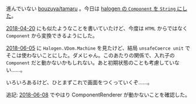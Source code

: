 進んでいない [bouzuya/tamaru][] 。今日は [halogen の `Component` を `String` にした](https://github.com/bouzuya/tamaru/blob/3a08ddad9c76dfb24398dbc7b465b1bb70ac4d7d/src/Server/ComponentRenderer.purs)。

[2018-04-20][] にも似たようなことを書いていたけど、今度は `HTML` からではなく `Component` から変換できるようにした。

[2018-06-05][] に `Halogen.VDom.Machine` を見たけど、結局 `unsafeCoerce unit` でそこは使わないことにした。ダメじゃん。このあたりの関係で、入れ子の `Component` だと動かないかもしれない。あと初期状態のことも考慮していない……。

いろいろあるけど、ひとまずこれで画面をつくっていくぞ……。

追記: [2018-06-08][] でやはり ComponentRenderer が動かないことを確認した。

[2018-04-20]: https://blog.bouzuya.net/2018/04/20/
[2018-06-05]: https://blog.bouzuya.net/2018/06/05/
[2018-06-08]: https://blog.bouzuya.net/2018/06/08/
[bouzuya/tamaru]: https://github.com/bouzuya/tamaru
